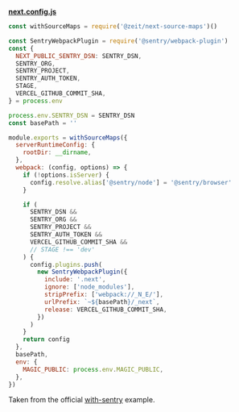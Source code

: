 **[next.config.js](/next.config.js)**

```js
const withSourceMaps = require('@zeit/next-source-maps')()

const SentryWebpackPlugin = require('@sentry/webpack-plugin')
const {
  NEXT_PUBLIC_SENTRY_DSN: SENTRY_DSN,
  SENTRY_ORG,
  SENTRY_PROJECT,
  SENTRY_AUTH_TOKEN,
  STAGE,
  VERCEL_GITHUB_COMMIT_SHA,
} = process.env

process.env.SENTRY_DSN = SENTRY_DSN
const basePath = ''

module.exports = withSourceMaps({
  serverRuntimeConfig: {
    rootDir: __dirname,
  },
  webpack: (config, options) => {
    if (!options.isServer) {
      config.resolve.alias['@sentry/node'] = '@sentry/browser'
    }

    if (
      SENTRY_DSN &&
      SENTRY_ORG &&
      SENTRY_PROJECT &&
      SENTRY_AUTH_TOKEN &&
      VERCEL_GITHUB_COMMIT_SHA &&
      // STAGE !== 'dev'
    ) {
      config.plugins.push(
        new SentryWebpackPlugin({
          include: '.next',
          ignore: ['node_modules'],
          stripPrefix: ['webpack://_N_E/'],
          urlPrefix: `~${basePath}/_next`,
          release: VERCEL_GITHUB_COMMIT_SHA,
        })
      )
    }
    return config
  },
  basePath,
  env: {
    MAGIC_PUBLIC: process.env.MAGIC_PUBLIC,
  },
})

```

<!-- nocomment -->

Taken from the official [with-sentry](https://github.com/vercel/next.js/blob/canary/examples/with-sentry/next.config.js) example.
